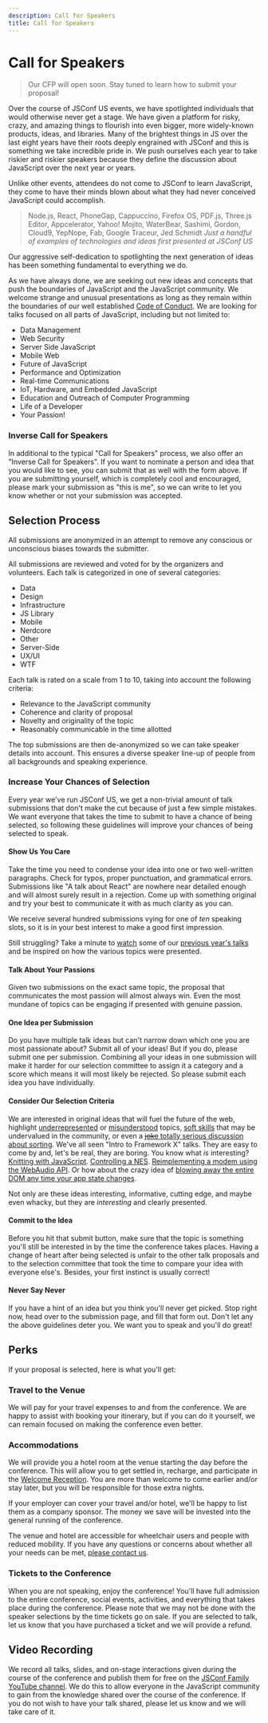 ```yaml
---
description: Call for Speakers
title: Call for Speakers
---
```


# Call for Speakers

> Our CFP will open soon. Stay tuned to learn how to submit your proposal!

Over the course of JSConf US events, we have spotlighted individuals that would otherwise never get a stage. We have given a platform for risky, crazy, and amazing things to flourish into even bigger, more widely-known products, ideas, and libraries. Many of the brightest things in JS over the last eight years have their roots deeply engrained with JSConf and this is something we take incredible pride in. We push ourselves each year to take riskier and riskier speakers because they define the discussion about JavaScript over the next year or years.

Unlike other events, attendees do not come to JSConf to learn JavaScript, they come to have their minds blown about what they had never conceived JavaScript could accomplish.

> Node.js, React, PhoneGap, Cappuccino, Firefox OS, PDF.js, Three.js Editor, Appcelerator, Yahoo! Mojito, WaterBear, Sashimi, Gordon, Cloud9, YepNope, Fab, Google Traceur, Jed Schmidt
> <cite>Just a handful of examples of technologies and ideas first presented at JSConf US</cite>

Our aggressive self-dedication to spotlighting the next generation of ideas has been something fundamental to everything we do.

As we have always done, we are seeking out new ideas and concepts that push the boundaries of JavaScript and the JavaScript community. We welcome strange and unusual presentations as long as they remain within the boundaries of our well established [Code of Conduct](/code-of-conduct/). We are looking for talks focused on all parts of JavaScript, including but not limited to:

*   Data Management
*   Web Security
*   Server Side JavaScript
*   Mobile Web
*   Future of JavaScript
*   Performance and Optimization
*   Real-time Communications
*   IoT, Hardware, and Embedded JavaScript
*   Education and Outreach of Computer Programming
*   Life of a Developer
*   Your Passion!

### Inverse Call for Speakers

In additional to the typical "Call for Speakers" process, we also offer an "Inverse Call for Speakers". If you want to nominate a person and idea that you would like to see, you can submit that as well with the form above. If you are submitting yourself, which is completely cool and encouraged, please mark your submission as "this is me", so we can write to let you know whether or not your submission was accepted.

## Selection Process

All submissions are anonymized in an attempt to remove any conscious or unconscious biases towards the submitter.

All submissions are reviewed and voted for by the organizers and volunteers. Each talk is categorized in one of several categories:

*   Data
*   Design
*   Infrastructure
*   JS Library
*   Mobile
*   Nerdcore
*   Other
*   Server-Side
*   UX/UI
*   WTF

Each talk is rated on a scale from 1 to 10, taking into account the following criteria:

*   Relevance to the JavaScript community
*   Coherence and clarity of proposal
*   Novelty and originality of the topic
*   Reasonably communicable in the time allotted

The top submissions are then de-anonymized so we can take speaker details into account. This ensures a diverse speaker line-up of people from all backgrounds and speaking experience.

### Increase Your Chances of Selection

Every year we've run JSConf US, we get a non-trivial amount of talk submissions that don't make the cut because of just a few simple mistakes. We want everyone that takes the time to submit to have a chance of being selected, so following these guidelines will improve your chances of being selected to speak.

#### Show Us You Care

Take the time you need to condense your idea into one or two well-written paragraphs. Check for typos, proper punctuation, and grammatical errors. Submissions like "A talk about React" are nowhere near detailed enough and will almost surely result in a rejection. Come up with something original and try your best to communicate it with as much clarity as you can.

We receive several hundred submissions vying for one of *ten* speaking slots, so it is in your best interest to make a good first impression.

Still struggling? Take a minute to [watch][yt-lastcall] some of our [previous year's talks][yt-2015] and be inspired on how the various topics were presented.

#### Talk About Your Passions

Given two submissions on the exact same topic, the proposal that communicates the most passion will almost always win. Even the most mundane of topics can be engaging if presented with genuine passion.

#### One Idea per Submission

Do you have multiple talk ideas but can't narrow down which one you are most passionate about? Submit all of your ideas! But if you do, please submit one per submission. Combining all your ideas in one submission will make it harder for our selection committee to assign it a category and a score which means it will most likely be rejected. So please submit each idea you have individually.

#### Consider Our Selection Criteria

We are interested in original ideas that will fuel the future of the web, highlight [underrepresented][auto-a11y] or [misunderstood][emo-safety] topics, [soft skills][soft-talk] that may be undervalued in the community, or even a [~~joke~~ totally serious discussion about sorting][jorts]. We've all seen "Intro to Framework X" talks. They are easy to come by and, let's be real, they are boring. You know what *is* interesting? [Knitting with JavaScript][knitting-js]. [Controlling a NES][nes-js]. [Reimplementing a modem using the WebAudio API][modem-js]. Or how about the crazy idea of [blowing away the entire DOM any time your app state changes][react-js].

Not only are these ideas interesting, informative, cutting edge, and maybe even whacky, but they are *interesting* and clearly presented.

#### Commit to the Idea

Before you hit that submit button, make sure that the topic is something you'll still be interested in by the time the conference takes places. Having a change of heart after being selected is unfair to the other talk proposals and to the selection committee that took the time to compare your idea with everyone else's. Besides, your first instinct is usually correct!

#### Never Say Never

If you have a hint of an idea but you think you'll never get picked. Stop right now, head over to the submission page, and fill that form out. Don't let any the above guidelines deter you. We want you to speak and you'll do great!

## Perks

If your proposal is selected, here is what you'll get:

### Travel to the Venue

We will pay for your travel expenses to and from the conference. We are happy to assist with booking your itinerary, but if you can do it yourself, we can remain focused on making the conference even better.

### Accommodations

We will provide you a hotel room at the venue starting the day before the conference. This will allow you to get settled in, recharge, and participate in the [Welcome Reception](/schedule/#welcome-reception). You are more than welcome to come earlier and/or stay later, but you will be responsible for those extra nights.

If your employer can cover your travel and/or hotel, we'll be happy to list them as a company sponsor. The money we save will be invested into the general running of the conference.

The venue and hotel are accessible for wheelchair users and people with reduced mobility. If you have any questions or concerns about whether all your needs can be met, [please contact us](mailto:derek@jsconf.us).

### Tickets to the Conference

When you are not speaking, enjoy the conference! You'll have full admission to the entire conference, social events, activities, and everything that takes place during the conference. Please note that we may not be done with the speaker selections by the time tickets go on sale. If you are selected to talk, let us know that you have purchased a ticket and we will provide a refund.

## Video Recording

We record all talks, slides, and on-stage interactions given during the course of the conference and publish them for free on the [JSConf Family YouTube channel][yt]. We do this to allow everyone in the JavaScript community to gain from the knowledge shared over the course of the conference. If you do not wish to have your talk shared, please let us know and we will take care of it.

[yt-lastcall]: https://www.youtube.com/watch?v=NrmUU_Dzqqo&list=PL37ZVnwpeshEV5FASM9f8K29kCrHiKIwO
[yt-2015]: https://www.youtube.com/watch?v=1DoveeFXptY&list=PL37ZVnwpeshEkVjFZlLm1krvx0mPYPOoq
[knitting-js]: https://www.youtube.com/watch?v=X1Cc1vrvjdY
[nes-js]: https://www.youtube.com/watch?v=zf1sWtKKvys
[modem-js]: https://www.youtube.com/watch?v=UKa20yPzGbU
[react-js]: https://www.youtube.com/watch?v=GW0rj4sNH2w
[soft-talk]: https://www.youtube.com/watch?v=1pBxxuxvCjU
[auto-a11y]: https://www.youtube.com/watch?v=-XUmf_RPF8k
[jorts]: https://www.youtube.com/watch?v=pj4U_W0OFoE
[emo-safety]: https://www.youtube.com/watch?v=0_mgp_VWIe0
[yt]: https://youtube.com/jsconfeu
